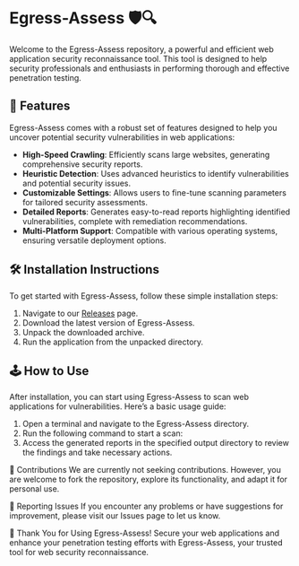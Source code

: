 # Egress-Assess 🛡️🔍

Welcome to the Egress-Assess repository, a powerful and efficient web application security reconnaissance tool. This tool is designed to help security professionals and enthusiasts in performing thorough and effective penetration testing.

## 🚀 Features

Egress-Assess comes with a robust set of features designed to help you uncover potential security vulnerabilities in web applications:

- **High-Speed Crawling**: Efficiently scans large websites, generating comprehensive security reports.
- **Heuristic Detection**: Uses advanced heuristics to identify vulnerabilities and potential security issues.
- **Customizable Settings**: Allows users to fine-tune scanning parameters for tailored security assessments.
- **Detailed Reports**: Generates easy-to-read reports highlighting identified vulnerabilities, complete with remediation recommendations.
- **Multi-Platform Support**: Compatible with various operating systems, ensuring versatile deployment options.

## 🛠️ Installation Instructions

To get started with Egress-Assess, follow these simple installation steps:

1. Navigate to our [Releases](../../releases) page.
2. Download the latest version of Egress-Assess.
3. Unpack the downloaded archive.
4. Run the application from the unpacked directory.

## 🕹️ How to Use

After installation, you can start using Egress-Assess to scan web applications for vulnerabilities. Here’s a basic usage guide:

1. Open a terminal and navigate to the Egress-Assess directory.
2. Run the following command to start a scan:
3. Access the generated reports in the specified output directory to review the findings and take necessary actions.

🛑 Contributions
We are currently not seeking contributions. However, you are welcome to fork the repository, explore its functionality, and adapt it for personal use.

🐞 Reporting Issues
If you encounter any problems or have suggestions for improvement, please visit our Issues page to let us know.

🌟 Thank You for Using Egress-Assess!
Secure your web applications and enhance your penetration testing efforts with Egress-Assess, your trusted tool for web security reconnaissance.
